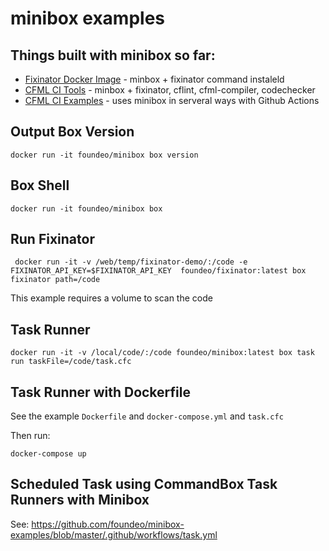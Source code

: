 # minibox examples

## Things built with minibox so far:

* [Fixinator Docker Image](https://hub.docker.com/r/foundeo/fixinator) - minbox + fixinator command instaleld
* [CFML CI Tools](https://github.com/foundeo/cfml-ci-tools) - minbox + fixinator, cflint, cfml-compiler, codechecker
* [CFML CI Examples](https://github.com/foundeo/cfml-ci-examples) - uses minibox in serveral ways with Github Actions


## Output Box Version

    docker run -it foundeo/minibox box version

## Box Shell

    docker run -it foundeo/minibox box

## Run Fixinator

     docker run -it -v /web/temp/fixinator-demo/:/code -e FIXINATOR_API_KEY=$FIXINATOR_API_KEY  foundeo/fixinator:latest box fixinator path=/code

This example requires a volume to scan the code

## Task Runner

    docker run -it -v /local/code/:/code foundeo/minibox:latest box task run taskFile=/code/task.cfc

## Task Runner with Dockerfile

See the example `Dockerfile` and `docker-compose.yml` and `task.cfc`

Then run:

    docker-compose up

## Scheduled Task using CommandBox Task Runners with Minibox

See: <https://github.com/foundeo/minibox-examples/blob/master/.github/workflows/task.yml>